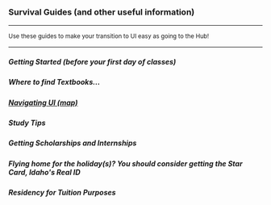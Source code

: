 ### Survival Guides (and other useful information)

***
<small>Use these guides to make your transition to UI easy as going to the Hub!</small>
***

##### Getting Started (before your first day of classes)<br>
##### Where to find Textbooks...<br>
##### [Navigating UI (map)](https://facilities.dfm.uidaho.edu/A/Download/geolocation2.html)<br>
##### Study Tips<br>
##### Getting Scholarships and Internships<br>
##### Flying home for the holiday(s)? You should consider getting the Star Card, Idaho's Real ID<br>
##### Residency for Tuition Purposes